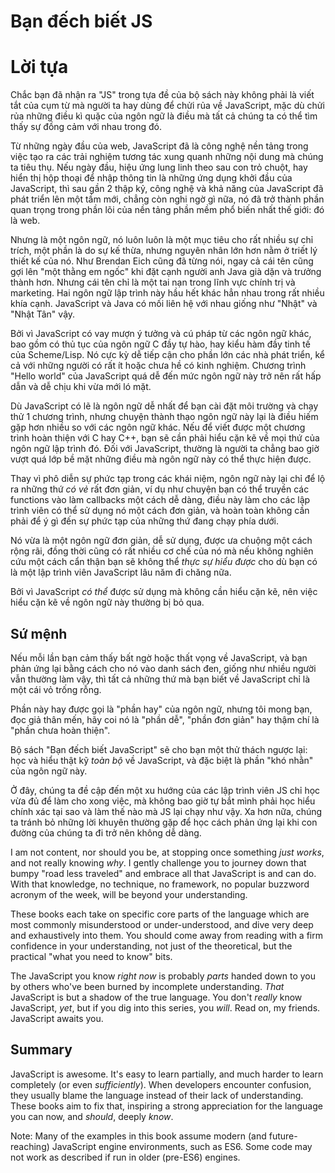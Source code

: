 # Bạn đếch biết JS 
# Lời tựa

Chắc bạn đã nhận ra "JS" trong tựa đề của bộ sách này không phải là viết tắt của cụm từ mà người ta hay dùng để chửi rủa về JavaScript, mặc dù chửi rủa những điều kì quặc của ngôn ngữ là điều mà tất cả chúng ta có thể tìm thấy sự đồng cảm với nhau trong đó.

Từ những ngày đầu của web, JavaScript đã là công nghệ nền tảng trong việc tạo ra các trải nghiệm tương tác xung quanh những nội dung mà chúng ta tiêu thụ. Nếu ngày đầu, hiệu ứng lung linh theo sau con trỏ chuột, hay hiển thị hộp thoại để nhập thông tin là những ứng dụng khởi đầu của JavaScript, thì sau gần 2 thập kỷ, công nghệ và khả năng của JavaScript đã phát triển lên một tầm mới, chẳng còn nghi ngờ gì nữa, nó đã trở thành phần quan trọng trong phần lõi của nền tảng phần mềm phổ biến nhất thế giới: đó là web.

Nhưng là một ngôn ngữ, nó luôn luôn là một mục tiêu cho rất nhiều sự chỉ trích, một phần là do sự kế thừa, nhưng nguyên nhân lớn hơn nằm ở triết lý thiết kế của nó. Như Brendan Eich cũng đã từng nói, ngay cả cái tên cũng gợi lên "một thằng em ngốc" khi đặt cạnh người anh Java già dặn và trưởng thành hơn. Nhưng cái tên chỉ là một tai nạn trong lĩnh vực chính trị và marketing. Hai ngôn ngữ lập trình này hầu hết khác hẳn nhau trong rất nhiều khía cạnh. JavaScript và Java có mối liên hệ với nhau giống như "Nhật" và "Nhật Tân" vậy.

Bởi vì JavaScript có vay mượn ý tưởng và cú pháp từ các ngôn ngữ khác, bao gồm có thủ tục của ngôn ngữ C đầy tự hào, hay kiểu hàm đầy tinh tế của Scheme/Lisp. Nó cực kỳ dễ tiếp cận cho phần lớn các nhà phát triển, kể cả với những người có rất ít hoặc chưa hề có kinh nghiệm. Chương trình "Hello world" của JavaScript quá dễ đến mức ngôn ngữ này trở nên rất hấp dẫn và dễ chịu khi vừa mới ló mặt.

Dù JavaScript có lẽ là ngôn ngữ dễ nhất để bạn cài đặt môi trường và chạy thử 1 chương trình, nhưng chuyện thành thạo ngôn ngữ này lại là điều hiếm gặp hơn nhiều so với các ngôn ngữ khác. Nếu để viết được một chương trình hoàn thiện với C hay C++, bạn sẽ cần phải hiểu cặn kẽ về mọi thứ của ngôn ngữ lập trình đó. Đối với JavaScript, thường là người ta chẳng bao giờ vượt quá lớp bề mặt những điều mà ngôn ngữ này có thể thực hiện được.

Thay vì phô diễn sự phức tạp trong các khái niệm, ngôn ngữ này lại chỉ để lộ ra những thứ *có vẻ* rất đơn giản, ví dụ như chuyện bạn có thể truyền các functions vào làm callbacks một cách dễ dàng, điều này làm cho các lập trình viên có thể sử dụng nó một cách đơn giản, và hoàn toàn không cần phải để ý gì đến sự phức tạp của những thứ đang chạy phía dưới.

Nó vừa là một ngôn ngữ đơn giản, dễ sử dụng, được ưa chuộng một cách rộng rãi, đồng thời cũng có rất nhiều cơ chế của nó mà nếu không nghiên cứu một cách cẩn thận bạn sẽ không thể *thực sự hiểu được* cho dù bạn có là một lập trình viên JavaScript lâu năm đi chăng nữa.

Bởi vì JavaScript *có thể* được sử dụng mà không cần hiểu cặn kẽ, nên việc hiểu cặn kẽ về ngôn ngữ này thường bị bỏ qua.

## Sứ mệnh

Nếu mỗi lần bạn cảm thấy bất ngờ hoặc thất vọng về JavaScript, và bạn phản ứng lại bằng cách cho nó vào danh sách đen, giống như nhiều người vẫn thường làm vậy, thì tất cả những thứ mà bạn biết về JavaScript chỉ là một cái vỏ trống rỗng.

Phần này hay được gọi là "phần hay" của ngôn ngữ, nhưng tôi mong bạn, đọc giả thân mến, hãy coi nó là "phần dễ", "phần đơn giản" hay thậm chí là "phần chưa hoàn thiện".

Bộ sách "Bạn đếch biết JavaScript" sẽ cho bạn một thử thách ngược lại: học và hiểu thật kỹ *toàn bộ* về JavaScript, và đặc biệt là phần "khó nhằn" của ngôn ngữ này.

Ở đây, chúng ta đề cập đến một xu hướng của các lập trình viên JS chỉ học vừa đủ để làm cho xong việc, mà không bao giờ tự bắt mình phải học hiểu chính xác tại sao và làm thế nào mà JS lại chạy như vậy. Xa hơn nữa, chúng ta tránh bỏ những lời khuyên thường gặp để học cách phản ứng lại khi con đường của chúng ta đi trở nên không dễ dàng.

I am not content, nor should you be, at stopping once something *just works*, and not really knowing *why*. I gently challenge you to journey down that bumpy "road less traveled" and embrace all that JavaScript is and can do. With that knowledge, no technique, no framework, no popular buzzword acronym of the week, will be beyond your understanding.

These books each take on specific core parts of the language which are most commonly misunderstood or under-understood, and dive very deep and exhaustively into them. You should come away from reading with a firm confidence in your understanding, not just of the theoretical, but the practical "what you need to know" bits.

The JavaScript you know *right now* is probably *parts* handed down to you by others who've been burned by incomplete understanding. *That* JavaScript is but a shadow of the true language. You don't *really* know JavaScript, *yet*, but if you dig into this series, you *will*. Read on, my friends. JavaScript awaits you.

## Summary

JavaScript is awesome. It's easy to learn partially, and much harder to learn completely (or even *sufficiently*). When developers encounter confusion, they usually blame the language instead of their lack of understanding. These books aim to fix that, inspiring a strong appreciation for the language you can now, and *should*, deeply *know*.

Note: Many of the examples in this book assume modern (and future-reaching) JavaScript engine environments, such as ES6. Some code may not work as described if run in older (pre-ES6) engines.
